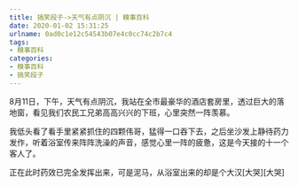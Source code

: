 ```yaml
---
title: 搞笑段子->天气有点阴沉 | 糗事百科
date: 2020-01-02 15:31:25
urlname: 0ad0c1e12c54543b07e4c0cc74c2b7c4
tags: 
- 糗事百科
categories:
- 糗事百科
- 搞笑段子
---
```

8月11日，下午，天气有点阴沉，我站在全市最豪华的酒店套房里，透过巨大的落地窗，看见我们农民工兄弟高高兴兴的下班，心里突然一阵羡慕。

我低头看了看手里紧紧抓住的四颗伟哥，猛得一口吞下去，之后坐沙发上静待药力发作，听着浴室传来阵阵洗澡的声音，感觉心里一阵的疲惫，这是今天接的十一个客人了。

正在此时药效已完全发挥出来，可是泥马，从浴室出来的却是个大汉[大哭][大哭]


